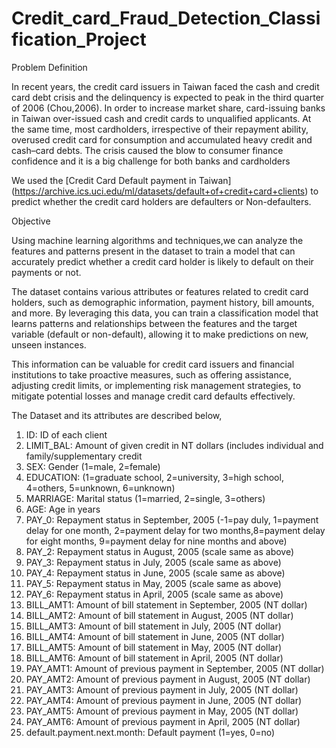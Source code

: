 # Credit_card_Fraud_Detection_Classification_Project
Problem Definition

In recent years, the credit card issuers in Taiwan faced the cash and credit card debt crisis and the delinquency is expected to peak in the third quarter of 2006 (Chou,2006).
In order to increase market share, card-issuing banks in Taiwan over-issued cash and credit cards to unqualified applicants. At the same time, most cardholders, irrespective of their repayment ability, 
overused credit card for consumption and accumulated heavy credit and cash–card debts.
The crisis caused the blow to consumer finance confidence and it is a big challenge for both banks and cardholders

We used the [Credit Card Default payment in Taiwan] (https://archive.ics.uci.edu/ml/datasets/default+of+credit+card+clients) to predict whether the credit card holders are defaulters or Non-defaulters.

Objective

Using machine learning algorithms and techniques,we can analyze the features and patterns present in the dataset to train a model that can accurately predict whether a credit card holder 
is likely to default on their payments or not.

The dataset contains various attributes or features related to credit card holders, such as demographic information, payment history, bill amounts, and more. By leveraging this data, 
you can train a classification model that learns patterns and relationships between the features and the target variable (default or non-default), allowing it to make predictions on new, unseen instances.

This information can be valuable for credit card issuers and financial institutions to take proactive measures, such as offering assistance, adjusting credit limits, or implementing risk management strategies,
to mitigate potential losses and manage credit card defaults effectively.

The Dataset and its attributes are described below,

1.  ID: ID of each client
2.  LIMIT_BAL: Amount of given credit in NT dollars (includes individual and family/supplementary credit
3.  SEX: Gender (1=male, 2=female)
4.  EDUCATION: (1=graduate school, 2=university, 3=high school, 4=others, 5=unknown, 6=unknown)
5.  MARRIAGE: Marital status (1=married, 2=single, 3=others)
6.  AGE: Age in years
7.  PAY_0: Repayment status in September, 2005 (-1=pay duly, 1=payment delay for one month, 2=payment delay for two months,8=payment delay for eight months, 9=payment delay for nine months and above)
8.  PAY_2: Repayment status in August, 2005 (scale same as above)
9.  PAY_3: Repayment status in July, 2005 (scale same as above)
10. PAY_4: Repayment status in June, 2005 (scale same as above)
11. PAY_5: Repayment status in May, 2005 (scale same as above)
12. PAY_6: Repayment status in April, 2005 (scale same as above)
13. BILL_AMT1: Amount of bill statement in September, 2005 (NT dollar)
14. BILL_AMT2: Amount of bill statement in August, 2005 (NT dollar)
15. BILL_AMT3: Amount of bill statement in July, 2005 (NT dollar)
16. BILL_AMT4: Amount of bill statement in June, 2005 (NT dollar)
17. BILL_AMT5: Amount of bill statement in May, 2005 (NT dollar)
18. BILL_AMT6: Amount of bill statement in April, 2005 (NT dollar)
19. PAY_AMT1: Amount of previous payment in September, 2005 (NT dollar)
20. PAY_AMT2: Amount of previous payment in August, 2005 (NT dollar)
21. PAY_AMT3: Amount of previous payment in July, 2005 (NT dollar)
22. PAY_AMT4: Amount of previous payment in June, 2005 (NT dollar)
23. PAY_AMT5: Amount of previous payment in May, 2005 (NT dollar)
24. PAY_AMT6: Amount of previous payment in April, 2005 (NT dollar)
25. default.payment.next.month: Default payment (1=yes, 0=no)
